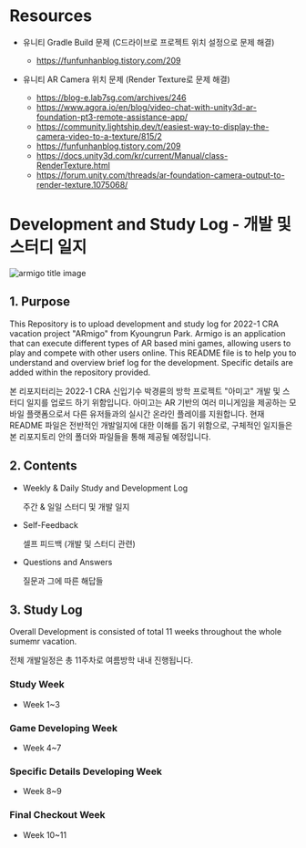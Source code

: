 # Resources
- 유니티 Gradle Build 문제 (C드라이브로 프로젝트 위치 설정으로 문제 해결)
  - https://funfunhanblog.tistory.com/209
  

- 유니티 AR Camera 위치 문제 (Render Texture로 문제 해결)
  - https://blog-e.lab7sg.com/archives/246
  - https://www.agora.io/en/blog/video-chat-with-unity3d-ar-foundation-pt3-remote-assistance-app/
  - https://community.lightship.dev/t/easiest-way-to-display-the-camera-video-to-a-texture/815/2
  - https://funfunhanblog.tistory.com/209
  - https://docs.unity3d.com/kr/current/Manual/class-RenderTexture.html
  - https://forum.unity.com/threads/ar-foundation-camera-output-to-render-texture.1075068/



# Development and Study Log - 개발 및 스터디 일지
![armigo title image](https://user-images.githubusercontent.com/107975543/175189297-bed2d579-3849-49a4-9e54-fa3edd07a686.png)


## 1. Purpose

This Repository is to upload development and study log for 2022-1 CRA vacation project "ARmigo" from Kyoungrun Park.
Armigo is an application that can execute different types of AR based mini games, allowing users to play and compete with other users online. This README file is to help you to understand and overview brief log for the development. Specific details are added within the repository provided.


본 리포지터리는 2022-1 CRA 신입기수 박경륜의 방학 프로젝트 "아미고" 개발 및 스터디 일지를 업로드 하기 위함입니다.
아미고는 AR 기반의 여러 미니게임을 제공하는 모바일 플랫폼으로서 다른 유저들과의 실시간 온라인 플레이를 지원합니다.
현재 README 파일은 전반적인 개발일지에 대한 이해를 돕기 위함으로, 구체적인 일지들은 본 리포지토리 안의 폴더와 파일들을 통해 제공될 예정입니다.



## 2. Contents
* Weekly & Daily Study and Development Log

  주간 & 일일 스터디 및 개발 일지

* Self-Feedback

  셀프 피드백 (개발 및 스터디 관련)

* Questions and Answers

  질문과 그에 따른 해답들
 
## 3. Study Log
Overall Development is consisted of total 11 weeks throughout the whole sumemr vacation.

전체 개발일정은 총 11주차로 여름방학 내내 진행됩니다.

### Study Week
* Week 1~3

### Game Developing Week
* Week 4~7

### Specific Details Developing Week
* Week 8~9

### Final Checkout Week
* Week 10~11
